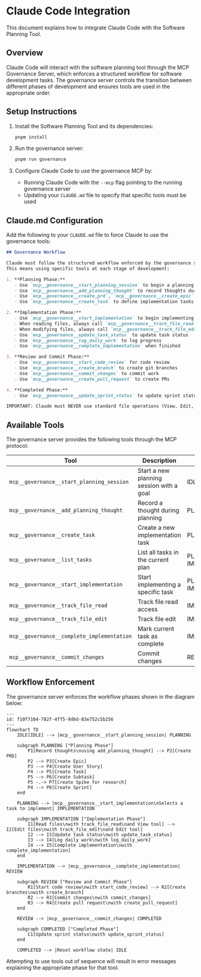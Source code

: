 # Claude Code Integration

This document explains how to integrate Claude Code with the Software Planning Tool.

## Overview

Claude Code will interact with the software planning tool through the MCP Governance Server, which enforces a structured workflow for software development tasks. The governance server controls the transition between different phases of development and ensures tools are used in the appropriate order.

## Setup Instructions

1. Install the Software Planning Tool and its dependencies:
   ```bash
   pnpm install
   ```

2. Run the governance server:
   ```bash
   pnpm run governance
   ```

3. Configure Claude Code to use the governance MCP by:
   - Running Claude Code with the `--mcp` flag pointing to the running governance server
   - Updating your `CLAUDE.md` file to specify that specific tools must be used

## Claude.md Configuration

Add the following to your `CLAUDE.md` file to force Claude to use the governance tools:

```markdown
## Governance Workflow

Claude must follow the structured workflow enforced by the governance server. 
This means using specific tools at each stage of development:

1. **Planning Phase:**
   - Use `mcp__governance__start_planning_session` to begin a planning session
   - Use `mcp__governance__add_planning_thought` to record thoughts during planning
   - Use `mcp__governance__create_prd`, `mcp__governance__create_epic`, etc. to create documentation
   - Use `mcp__governance__create_task` to define implementation tasks

2. **Implementation Phase:**
   - Use `mcp__governance__start_implementation` to begin implementing a task
   - When reading files, always call `mcp__governance__track_file_read` before using View
   - When modifying files, always call `mcp__governance__track_file_edit` before using Edit
   - Use `mcp__governance__update_task_status` to update task status
   - Use `mcp__governance__log_daily_work` to log progress
   - Use `mcp__governance__complete_implementation` when finished

3. **Review and Commit Phase:**
   - Use `mcp__governance__start_code_review` for code review
   - Use `mcp__governance__create_branch` to create git branches
   - Use `mcp__governance__commit_changes` to commit work
   - Use `mcp__governance__create_pull_request` to create PRs

4. **Completed Phase:**
   - Use `mcp__governance__update_sprint_status` to update sprint status

IMPORTANT: Claude must NEVER use standard file operations (View, Edit, etc.) without first calling the corresponding governance tracking tool.
```

## Available Tools

The governance server provides the following tools through the MCP protocol:

| Tool | Description | Phase |
|------|-------------|-------|
| `mcp__governance__start_planning_session` | Start a new planning session with a goal | IDLE |
| `mcp__governance__add_planning_thought` | Record a thought during planning | PLANNING |
| `mcp__governance__create_task` | Create a new implementation task | PLANNING |
| `mcp__governance__list_tasks` | List all tasks in the current plan | PLANNING, IMPLEMENTATION |
| `mcp__governance__start_implementation` | Start implementing a specific task | PLANNING, IMPLEMENTATION |
| `mcp__governance__track_file_read` | Track file read access | IMPLEMENTATION |
| `mcp__governance__track_file_edit` | Track file edit | IMPLEMENTATION |
| `mcp__governance__complete_implementation` | Mark current task as complete | IMPLEMENTATION |
| `mcp__governance__commit_changes` | Commit changes | REVIEW_AND_COMMIT |

## Workflow Enforcement

The governance server enforces the workflow phases shown in the diagram below:

```mermaid
---
id: f10f7104-782f-4ff5-9d6d-83e752c5b256
---
flowchart TD
    IDLE[IDLE] --> |mcp__governance__start_planning_session| PLANNING
    
    subgraph PLANNING ["Planning Phase"]
        P1[Record thoughts\nusing add_planning_thought] --> P2[Create PRD]
        P2 --> P3[Create Epic]
        P3 --> P4[Create User Story]
        P4 --> P5[Create Task]
        P5 --> P6[Create Subtask]
        P5 -.-> P7[Create Spike for research]
        P4 --> P8[Create Sprint]
    end
    
    PLANNING --> |mcp__governance__start_implementation\nSelects a task to implement| IMPLEMENTATION
    
    subgraph IMPLEMENTATION ["Implementation Phase"]
        I1[Read files\nwith track_file_read\nand View tool] --> I2[Edit files\nwith track_file_edit\nand Edit tool]
        I2 --> I3[Update task status\nwith update_task_status]
        I3 --> I4[Log daily work\nwith log_daily_work]
        I4 --> I5[Complete implementation\nwith complete_implementation]
    end
    
    IMPLEMENTATION --> |mcp__governance__complete_implementation| REVIEW
    
    subgraph REVIEW ["Review and Commit Phase"]
        R1[Start code review\nwith start_code_review] --> R2[Create branches\nwith create_branch]
        R2 --> R3[Commit changes\nwith commit_changes]
        R3 --> R4[Create pull request\nwith create_pull_request]
    end
    
    REVIEW --> |mcp__governance__commit_changes| COMPLETED
    
    subgraph COMPLETED ["Completed Phase"]
        C1[Update sprint status\nwith update_sprint_status]
    end
    
    COMPLETED --> |Reset workflow state| IDLE
```

Attempting to use tools out of sequence will result in error messages explaining the appropriate phase for that tool.